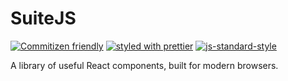 # SuiteJS

[![Commitizen friendly](https://img.shields.io/badge/commitizen-friendly-brightgreen.svg?style=flat-square)](http://commitizen.github.io/cz-cli/) [![styled with prettier](https://img.shields.io/badge/styled_with-prettier-ff69b4.svg?style=flat-square)](https://github.com/prettier/prettier) [![js-standard-style](https://img.shields.io/badge/code%20style-standard-brightgreen.svg?style=flat-square)](http://standardjs.com)

A library of useful React components, built for modern browsers.
